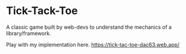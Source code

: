 # Tick-Tack-Toe

A classic game built by web-devs to understand the mechanics
of a library/framework.

Play with my implementation here.
https://tick-tac-toe-dac63.web.app/
